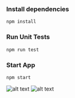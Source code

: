 ### Install dependencies
```npm install```

### Run Unit Tests
```npm run test```

### Start App
```npm start```

![alt text](./screenshorts/home.png "home")
![alt text](./screenshorts/basket.png "basket")
